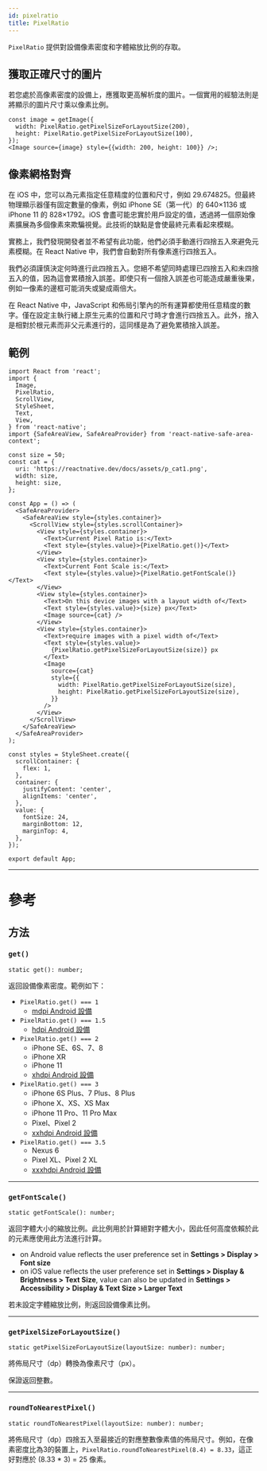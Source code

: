 ```yaml
---
id: pixelratio
title: PixelRatio
---
```


`PixelRatio` 提供對設備像素密度和字體縮放比例的存取。

## 獲取正確尺寸的圖片

若您處於高像素密度的設備上，應獲取更高解析度的圖片。一個實用的經驗法則是將顯示的圖片尺寸乘以像素比例。

```tsx
const image = getImage({
  width: PixelRatio.getPixelSizeForLayoutSize(200),
  height: PixelRatio.getPixelSizeForLayoutSize(100),
});
<Image source={image} style={{width: 200, height: 100}} />;
```

## 像素網格對齊

在 iOS 中，您可以為元素指定任意精度的位置和尺寸，例如 29.674825。但最終物理顯示器僅有固定數量的像素，例如 iPhone SE（第一代）的 640×1136 或 iPhone 11 的 828×1792。iOS 會盡可能忠實於用戶設定的值，透過將一個原始像素擴展為多個像素來欺騙視覺。此技術的缺點是會使最終元素看起來模糊。

實務上，我們發現開發者並不希望有此功能，他們必須手動進行四捨五入來避免元素模糊。在 React Native 中，我們會自動對所有像素進行四捨五入。

我們必須謹慎決定何時進行此四捨五入。您絕不希望同時處理已四捨五入和未四捨五入的值，因為這會累積捨入誤差。即使只有一個捨入誤差也可能造成嚴重後果，例如一像素的邊框可能消失或變成兩倍大。

在 React Native 中，JavaScript 和佈局引擎內的所有運算都使用任意精度的數字。僅在設定主執行緒上原生元素的位置和尺寸時才會進行四捨五入。此外，捨入是相對於根元素而非父元素進行的，這同樣是為了避免累積捨入誤差。

## 範例

```SnackPlayer name=PixelRatio%20Example
import React from 'react';
import {
  Image,
  PixelRatio,
  ScrollView,
  StyleSheet,
  Text,
  View,
} from 'react-native';
import {SafeAreaView, SafeAreaProvider} from 'react-native-safe-area-context';

const size = 50;
const cat = {
  uri: 'https://reactnative.dev/docs/assets/p_cat1.png',
  width: size,
  height: size,
};

const App = () => (
  <SafeAreaProvider>
    <SafeAreaView style={styles.container}>
      <ScrollView style={styles.scrollContainer}>
        <View style={styles.container}>
          <Text>Current Pixel Ratio is:</Text>
          <Text style={styles.value}>{PixelRatio.get()}</Text>
        </View>
        <View style={styles.container}>
          <Text>Current Font Scale is:</Text>
          <Text style={styles.value}>{PixelRatio.getFontScale()}</Text>
        </View>
        <View style={styles.container}>
          <Text>On this device images with a layout width of</Text>
          <Text style={styles.value}>{size} px</Text>
          <Image source={cat} />
        </View>
        <View style={styles.container}>
          <Text>require images with a pixel width of</Text>
          <Text style={styles.value}>
            {PixelRatio.getPixelSizeForLayoutSize(size)} px
          </Text>
          <Image
            source={cat}
            style={{
              width: PixelRatio.getPixelSizeForLayoutSize(size),
              height: PixelRatio.getPixelSizeForLayoutSize(size),
            }}
          />
        </View>
      </ScrollView>
    </SafeAreaView>
  </SafeAreaProvider>
);

const styles = StyleSheet.create({
  scrollContainer: {
    flex: 1,
  },
  container: {
    justifyContent: 'center',
    alignItems: 'center',
  },
  value: {
    fontSize: 24,
    marginBottom: 12,
    marginTop: 4,
  },
});

export default App;
```

---

# 參考

## 方法

### `get()`

```tsx
static get(): number;
```

返回設備像素密度。範例如下：

- `PixelRatio.get() === 1`
  - [mdpi Android 設備](https://material.io/tools/devices/)
- `PixelRatio.get() === 1.5`
  - [hdpi Android 設備](https://material.io/tools/devices/)
- `PixelRatio.get() === 2`
  - iPhone SE、6S、7、8
  - iPhone XR
  - iPhone 11
  - [xhdpi Android 設備](https://material.io/tools/devices/)
- `PixelRatio.get() === 3`
  - iPhone 6S Plus、7 Plus、8 Plus
  - iPhone X、XS、XS Max
  - iPhone 11 Pro、11 Pro Max
  - Pixel、Pixel 2
  - [xxhdpi Android 設備](https://material.io/tools/devices/)
- `PixelRatio.get() === 3.5`
  - Nexus 6
  - Pixel XL、Pixel 2 XL
  - [xxxhdpi Android 設備](https://material.io/tools/devices/)

---

### `getFontScale()`

```tsx
static getFontScale(): number;
```

返回字體大小的縮放比例。此比例用於計算絕對字體大小，因此任何高度依賴於此的元素應使用此方法進行計算。

- on Android value reflects the user preference set in **Settings > Display > Font size**
- on iOS value reflects the user preference set in **Settings > Display & Brightness > Text Size**, value can also be updated in **Settings > Accessibility > Display & Text Size > Larger Text**

若未設定字體縮放比例，則返回設備像素比例。

---

### `getPixelSizeForLayoutSize()`

```tsx
static getPixelSizeForLayoutSize(layoutSize: number): number;
```

將佈局尺寸（dp）轉換為像素尺寸（px）。

保證返回整數。

---

### `roundToNearestPixel()`

```tsx
static roundToNearestPixel(layoutSize: number): number;
```

將佈局尺寸（dp）四捨五入至最接近的對應整數像素值的佈局尺寸。例如，在像素密度比為3的裝置上，`PixelRatio.roundToNearestPixel(8.4) = 8.33`，這正好對應於 (8.33 * 3) = 25 像素。